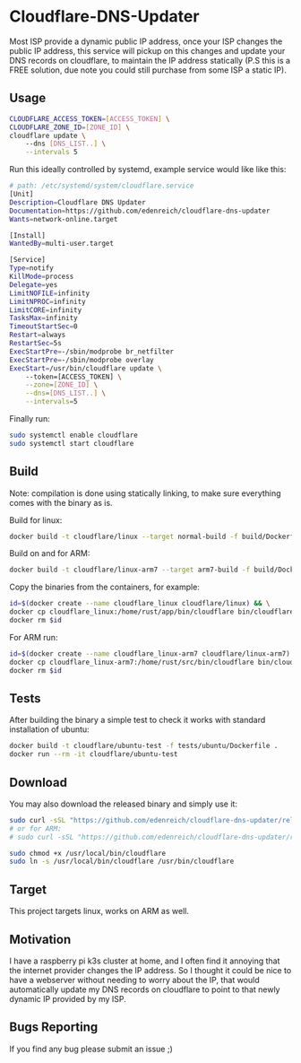 
# Cloudflare-DNS-Updater

Most ISP provide a dynamic public IP address, once your ISP changes the public IP address, this service will pickup on this changes and update your DNS records on cloudflare, to maintain
the IP address statically (P.S this is a FREE solution, due note you could still purchase from some ISP a static IP).

## Usage

```sh
CLOUDFLARE_ACCESS_TOKEN=[ACCESS_TOKEN] \
CLOUDFLARE_ZONE_ID=[ZONE_ID] \
cloudflare update \ 
    --dns [DNS_LIST..] \
    --intervals 5
```

Run this ideally controlled by systemd, example service would like like this:

```sh
# path: /etc/systemd/system/cloudflare.service
[Unit]
Description=Cloudflare DNS Updater
Documentation=https://github.com/edenreich/cloudflare-dns-updater
Wants=network-online.target

[Install]
WantedBy=multi-user.target

[Service]
Type=notify
KillMode=process
Delegate=yes
LimitNOFILE=infinity
LimitNPROC=infinity
LimitCORE=infinity
TasksMax=infinity
TimeoutStartSec=0
Restart=always
RestartSec=5s
ExecStartPre=-/sbin/modprobe br_netfilter
ExecStartPre=-/sbin/modprobe overlay
ExecStart=/usr/bin/cloudflare update \ 
    --token=[ACCESS_TOKEN] \
    --zone=[ZONE_ID] \
    --dns=[DNS_LIST..] \
    --intervals=5
```

Finally run: 
```sh
sudo systemctl enable cloudflare
sudo systemctl start cloudflare
```

## Build

Note: compilation is done using statically linking, to make sure everything comes with the binary as is.

Build for linux:

```sh
docker build -t cloudflare/linux --target normal-build -f build/Dockerfile .
```

Build on and for ARM:

```sh
docker build -t cloudflare/linux-arm7 --target arm7-build -f build/Dockerfile .
```

Copy the binaries from the containers, for example:

```sh
id=$(docker create --name cloudflare_linux cloudflare/linux) && \
docker cp cloudflare_linux:/home/rust/app/bin/cloudflare bin/cloudflare && \
docker rm $id
```

For ARM run:

```sh 
id=$(docker create --name cloudflare_linux-arm7 cloudflare/linux-arm7) && \
docker cp cloudflare_linux-arm7:/home/rust/src/bin/cloudflare bin/cloudflare_arm7 && \
docker rm $id
```

## Tests

After building the binary a simple test to check it works with standard installation of ubuntu:
```sh
docker build -t cloudflare/ubuntu-test -f tests/ubuntu/Dockerfile .
docker run --rm -it cloudflare/ubuntu-test
```

## Download

You may also download the released binary and simply use it:

```sh
sudo curl -sSL "https://github.com/edenreich/cloudflare-dns-updater/releases/download/v1.0.1/cloudflare" -o /usr/local/bin/cloudflare
# or for ARM:
# sudo curl -sSL "https://github.com/edenreich/cloudflare-dns-updater/releases/download/v1.0.1/cloudflare_arm" -o /usr/local/bin/cloudflare

sudo chmod +x /usr/local/bin/cloudflare
sudo ln -s /usr/local/bin/cloudflare /usr/bin/cloudflare
```

## Target

This project targets linux, works on ARM as well.

## Motivation

I have a raspberry pi k3s cluster at home, and I often find it annoying that the internet provider changes the IP address.
So I thought it could be nice to have a webserver without needing to worry about the IP, that would automatically update my DNS
records on cloudflare to point to that newly dynamic IP provided by my ISP.

## Bugs Reporting

If you find any bug please submit an issue ;)